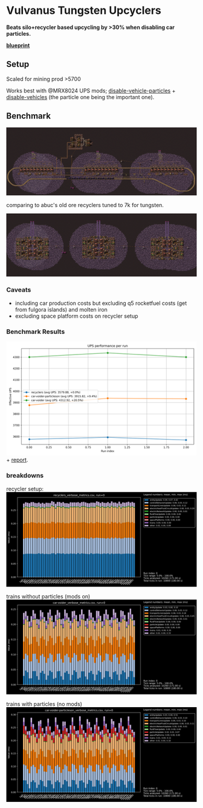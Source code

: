 # Vulvanus Tungsten Upcyclers

**Beats silo+recycler based upcycling by >30% when disabling car particles.**

**[blueprint](./train-voider-1.txt)**

## Setup
Scaled for mining prod >5700

Works best with @MRX8024 UPS mods; [disable-vehicle-particles](https://mods.factorio.com/mod/disable-vehicles-particles) + [disable-vehicles](https://mods.factorio.com/mod/disable-vehicles) (the particle one being the important one).

## Benchmark

![train setup vulcanus](./train-voider.png)

comparing to abuc's old ore recyclers tuned to 7k for tungsten.

![recycler setup vulcanus](./recycler.png)

### Caveats
- including car production costs but excluding q5 rocketfuel costs (get from fulgora islands) and molten iron
- excluding space platform costs on recycler setup

### Benchmark Results
![ups breakdown](./results.png) + [report](./results.md).

### breakdowns
recycler setup:
![recycler breakdown](recycler-7k-breakdown.png)

trains without particles (mods on)
![train breakdown](train-voider-breakdown.png)

trains with particles (no mods)
![train breakdown](train-voider-particles-breakdown.png)
